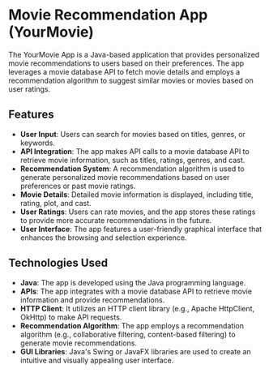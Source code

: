 # Movie Recommendation App (YourMovie)

The YourMovie App is a Java-based application that provides personalized movie recommendations to users based on their preferences. The app leverages a movie database API to fetch movie details and employs a recommendation algorithm to suggest similar movies or movies based on user ratings.

## Features

- **User Input**: Users can search for movies based on titles, genres, or keywords.
- **API Integration**: The app makes API calls to a movie database API to retrieve movie information, such as titles, ratings, genres, and cast.
- **Recommendation System**: A recommendation algorithm is used to generate personalized movie recommendations based on user preferences or past movie ratings.
- **Movie Details**: Detailed movie information is displayed, including title, rating, plot, and cast.
- **User Ratings**: Users can rate movies, and the app stores these ratings to provide more accurate recommendations in the future.
- **User Interface**: The app features a user-friendly graphical interface that enhances the browsing and selection experience.

## Technologies Used

- **Java**: The app is developed using the Java programming language.
- **APIs**: The app integrates with a movie database API to retrieve movie information and provide recommendations.
- **HTTP Client**: It utilizes an HTTP client library (e.g., Apache HttpClient, OkHttp) to make API requests.
- **Recommendation Algorithm**: The app employs a recommendation algorithm (e.g., collaborative filtering, content-based filtering) to generate movie recommendations.
- **GUI Libraries**: Java's Swing or JavaFX libraries are used to create an intuitive and visually appealing user interface.
